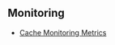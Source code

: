  

## Monitoring

* [Cache Monitoring Metrics](https://github.com/kubernetes-sigs/external-dns/blob/master/docs/rate-limits.md#monitoring)